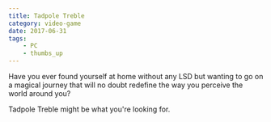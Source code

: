 ```yaml
---
title: Tadpole Treble
category: video-game
date: 2017-06-31
tags:
    - PC
    - thumbs_up
---
```

Have you ever found yourself at home without any LSD but wanting to go on a magical journey that will no doubt redefine the way you perceive the world around you?

Tadpole Treble might be what you're looking for.
